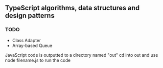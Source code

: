 ## TypeScript algorithms, data structures and design patterns

### TODO
* Class Adapter
* Array-based Queue


JavaScript code is outputted to a directory named "out"
cd into out and use node filename.js to run the code

